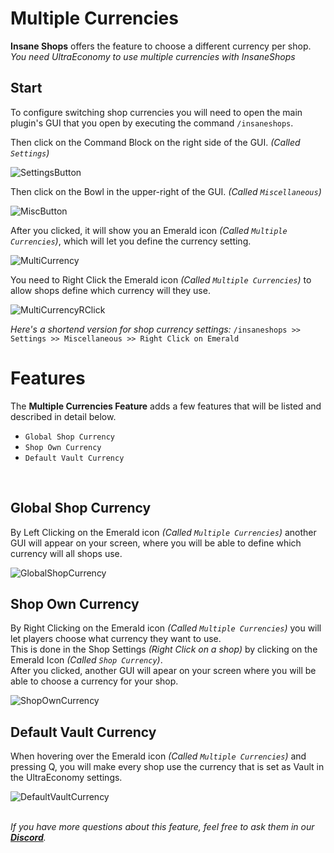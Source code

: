 # Multiple Currencies
**Insane Shops** offers the feature to choose a different currency per shop.
*You need UltraEconomy to use multiple currencies with InsaneShops*
<br>

## Start
To configure switching shop currencies you will need to open the main plugin's GUI 
that you open by executing the command `/insaneshops`.
<br>

Then click on the Command Block on the right side of the GUI. *(Called `Settings`)*
<br>

![SettingsButton](https://imgur.com/krTLRDP.png)
<br>

Then click on the Bowl in the upper-right of the GUI. *(Called `Miscellaneous`)*
<br>

![MiscButton](https://imgur.com/aLaQU0b.png)
<br>

After you clicked, it will show you an Emerald icon *(Called `Multiple Currencies`)*,
which will let you define the currency setting.
<br>

![MultiCurrency](https://imgur.com/xJAb8Jo.png)
<br>

You need to Right Click the Emerald icon *(Called `Multiple Currencies`)*
to allow shops define which currency will they use.
<br>

![MultiCurrencyRClick](https://imgur.com/ylzAVZl.png)
<br>

*Here's a shortend version for shop currency settings:*
`/insaneshops >> Settings >> Miscellaneous >> Right Click on Emerald`
<br>

# Features
The **Multiple Currencies Feature** adds a few features that will be listed and described in detail below.
<br>

- `Global Shop Currency`
- `Shop Own Currency`
- `Default Vault Currency`
<br>

## Global Shop Currency
By Left Clicking on the Emerald icon *(Called `Multiple Currencies`)* 
another GUI will appear on your screen, where you will be able to define 
which currency will all shops use.
<br>

![GlobalShopCurrency](https://imgur.com/AS5WhDW.png)
<br>

## Shop Own Currency
By Right Clicking on the Emerald icon *(Called `Multiple Currencies`)* 
you will let players choose what currency they want to use.
<br>
This is done in the Shop Settings *(Right Click on a shop)* by clicking on the Emerald Icon *(Called `Shop Currency`)*.
<br>
After you clicked, another GUI will apear on your screen where you will be able to choose a currency for your shop.
<br>

![ShopOwnCurrency](https://imgur.com/7DWIJHG.png)
<br>

## Default Vault Currency
When hovering over the Emerald icon *(Called `Multiple Currencies`)* and pressing Q, 
you will make every shop use the currency that is set as Vault in the UltraEconomy settings.
<br>

![DefaultVaultCurrency](https://imgur.com/pXDrcKW.png)
<br>
<br>

_If you have more questions about this feature, feel free to ask them in our **[Discord](https://insaneshops.com/discord)**._
